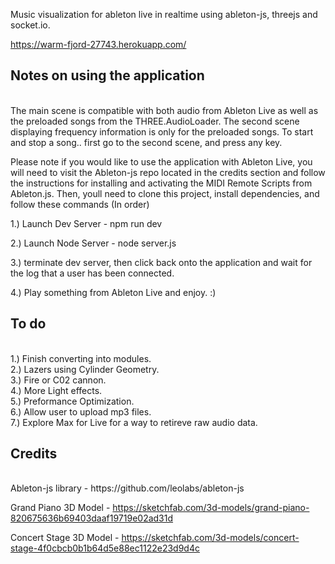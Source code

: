 Music visualization for ableton live in realtime using ableton-js, threejs and socket.io.

https://warm-fjord-27743.herokuapp.com/

<h2>Notes on using the application</h2><br />
The main scene is compatible with both audio from Ableton Live as well as the preloaded songs from the THREE.AudioLoader. The second scene displaying frequency information is only for the preloaded songs. To start and stop a song.. first go to the second scene, and press any key.

Please note if you would like to use the application with Ableton Live, you will need to visit the Ableton-js repo located in the credits section and follow the instructions for installing and activating the MIDI Remote Scripts from Ableton.js. Then, youll need to clone this project, install dependencies, and follow these commands (In order)

1.) Launch Dev Server - npm run dev

2.) Launch Node Server - node server.js

3.) terminate dev server, then click back onto the application and wait for the log that a user has been connected.

4.) Play something from Ableton Live and enjoy. :)

<h2>To do </h2> <br />
1.) Finish converting into modules. <br />
2.) Lazers using Cylinder Geometry. <br />
3.) Fire or C02 cannon.<br />
4.) More Light effects.<br />
5.) Preformance Optimization.<br />
6.) Allow user to upload mp3 files.<br />
7.) Explore Max for Live for a way to retireve raw audio data.<br />

<h2>Credits </h2><br />
Ableton-js library - https://github.com/leolabs/ableton-js

Grand Piano 3D Model - https://sketchfab.com/3d-models/grand-piano-820675636b69403daaf19719e02ad31d

Concert Stage 3D Model - https://sketchfab.com/3d-models/concert-stage-4f0cbcb0b1b64d5e88ec1122e23d9d4c
